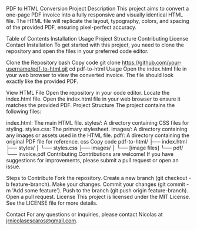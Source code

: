 PDF to HTML Conversion
Project Description
This project aims to convert a one-page PDF invoice into a fully responsive and visually identical HTML file. The HTML file will replicate the layout, typography, colors, and spacing of the provided PDF, ensuring pixel-perfect accuracy.

Table of Contents
Installation
Usage
Project Structure
Contributing
License
Contact
Installation
To get started with this project, you need to clone the repository and open the files in your preferred code editor.

Clone the Repository
bash
Copy code
git clone https://github.com/your-username/pdf-to-html.git
cd pdf-to-html
Usage
Open the index.html file in your web browser to view the converted invoice. The file should look exactly like the provided PDF.

View HTML File
Open the repository in your code editor.
Locate the index.html file.
Open the index.html file in your web browser to ensure it matches the provided PDF.
Project Structure
The project contains the following files:

index.html: The main HTML file.
styles/: A directory containing CSS files for styling.
styles.css: The primary stylesheet.
images/: A directory containing any images or assets used in the HTML file.
pdf/: A directory containing the original PDF file for reference.
css
Copy code
pdf-to-html/
├── index.html
├── styles/
│   └── styles.css
├── images/
│   └── [image files]
└── pdf/
    └── invoice.pdf
Contributing
Contributions are welcome! If you have suggestions for improvements, please submit a pull request or open an issue.

Steps to Contribute
Fork the repository.
Create a new branch (git checkout -b feature-branch).
Make your changes.
Commit your changes (git commit -m 'Add some feature').
Push to the branch (git push origin feature-branch).
Open a pull request.
License
This project is licensed under the MIT License. See the LICENSE file for more details.

Contact
For any questions or inquiries, please contact Nicolas at jrnicolasescaros@gmail.com.
